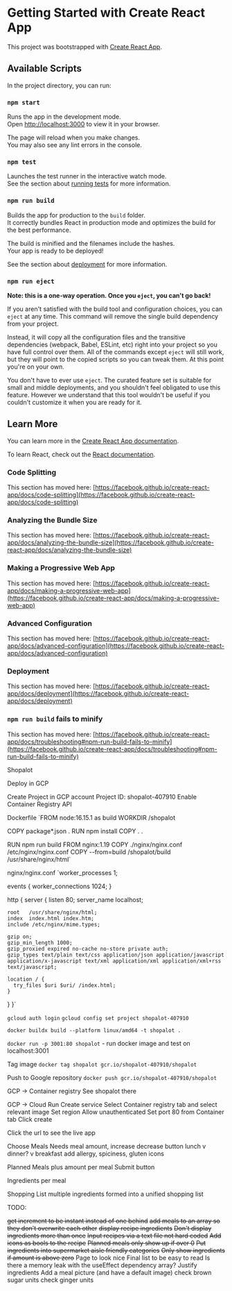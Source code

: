 # Getting Started with Create React App

This project was bootstrapped with [Create React App](https://github.com/facebook/create-react-app).

## Available Scripts

In the project directory, you can run:

### `npm start`

Runs the app in the development mode.\
Open [http://localhost:3000](http://localhost:3000) to view it in your browser.

The page will reload when you make changes.\
You may also see any lint errors in the console.

### `npm test`

Launches the test runner in the interactive watch mode.\
See the section about [running tests](https://facebook.github.io/create-react-app/docs/running-tests) for more information.

### `npm run build`

Builds the app for production to the `build` folder.\
It correctly bundles React in production mode and optimizes the build for the best performance.

The build is minified and the filenames include the hashes.\
Your app is ready to be deployed!

See the section about [deployment](https://facebook.github.io/create-react-app/docs/deployment) for more information.

### `npm run eject`

**Note: this is a one-way operation. Once you `eject`, you can't go back!**

If you aren't satisfied with the build tool and configuration choices, you can `eject` at any time. This command will remove the single build dependency from your project.

Instead, it will copy all the configuration files and the transitive dependencies (webpack, Babel, ESLint, etc) right into your project so you have full control over them. All of the commands except `eject` will still work, but they will point to the copied scripts so you can tweak them. At this point you're on your own.

You don't have to ever use `eject`. The curated feature set is suitable for small and middle deployments, and you shouldn't feel obligated to use this feature. However we understand that this tool wouldn't be useful if you couldn't customize it when you are ready for it.

## Learn More

You can learn more in the [Create React App documentation](https://facebook.github.io/create-react-app/docs/getting-started).

To learn React, check out the [React documentation](https://reactjs.org/).

### Code Splitting

This section has moved here: [https://facebook.github.io/create-react-app/docs/code-splitting](https://facebook.github.io/create-react-app/docs/code-splitting)

### Analyzing the Bundle Size

This section has moved here: [https://facebook.github.io/create-react-app/docs/analyzing-the-bundle-size](https://facebook.github.io/create-react-app/docs/analyzing-the-bundle-size)

### Making a Progressive Web App

This section has moved here: [https://facebook.github.io/create-react-app/docs/making-a-progressive-web-app](https://facebook.github.io/create-react-app/docs/making-a-progressive-web-app)

### Advanced Configuration

This section has moved here: [https://facebook.github.io/create-react-app/docs/advanced-configuration](https://facebook.github.io/create-react-app/docs/advanced-configuration)

### Deployment

This section has moved here: [https://facebook.github.io/create-react-app/docs/deployment](https://facebook.github.io/create-react-app/docs/deployment)

### `npm run build` fails to minify

This section has moved here: [https://facebook.github.io/create-react-app/docs/troubleshooting#npm-run-build-fails-to-minify](https://facebook.github.io/create-react-app/docs/troubleshooting#npm-run-build-fails-to-minify)

Shopalot

Deploy in GCP

Create Project in GCP account
Project ID: shopalot-407910
Enable Container Registry API
<!-- Enable Cloud Storage API
Enable App Engine Admin API -->

Dockerfile
`FROM node:16.15.1 as build
WORKDIR /shopalot

COPY package*.json .
RUN npm install
COPY . .

RUN npm run build
FROM nginx:1.19
COPY ./nginx/nginx.conf /etc/nginx/nginx.conf
COPY --from=build /shopalot/build /usr/share/nginx/html`


nginx/nginx.conf
`worker_processes  1;

events {
  worker_connections  1024;
}

http {
  server {
    listen 80;
    server_name  localhost;

    root   /usr/share/nginx/html;
    index  index.html index.htm;
    include /etc/nginx/mime.types;

    gzip on;
    gzip_min_length 1000;
    gzip_proxied expired no-cache no-store private auth;
    gzip_types text/plain text/css application/json application/javascript application/x-javascript text/xml application/xml application/xml+rss text/javascript;

    location / {
      try_files $uri $uri/ /index.html;
    }
  }
}`

`gcloud auth login`
`gcloud config set project shopalot-407910`

`docker buildx build --platform linux/amd64 -t shopalot .`

`docker run -p 3001:80 shopalot` - run docker image and test on localhost:3001

Tag image
`docker tag shopalot gcr.io/shopalot-407910/shopalot`

Push to Google repository
`docker push gcr.io/shopalot-407910/shopalot`

GCP -> Container registry
See shopalot there

GCP -> Cloud Run
Create service
Select Container registry tab and select relevant image
Set region
Allow unauthenticated
Set port 80 from Container tab
Click create

Click the url to see the live app


Choose Meals
Needs meal amount, increase decrease button
lunch v dinner? v breakfast
add allergy, spiciness, gluten icons

Planned Meals plus amount per meal
Submit button

Ingredients per meal

Shopping List
multiple ingredients formed into a unified shopping list

TODO:

~~get increment to be instant instead of one behind~~
~~add meals to an array so they don't overwrite each other~~
~~display recipe ingredients~~
~~Don't display ingredients more than once~~
~~Input recipes via a text file not hard coded~~
~~Add icons as bools to the recipe~~
~~Planned meals only show up if over 0~~
~~Put ingredients into supermarket aisle friendly categories~~
~~Only show ingredients if amount is above zero~~
Page to look nice
Final list to be easy to read
Is there a memory leak with the useEffect dependency array?
Justify ingredients
Add a meal picture (and have a default image)
check brown sugar units
check ginger units